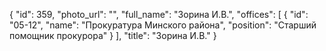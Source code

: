 {
    "id": 359,
    "photo_url": "",
    "full_name": "Зорина И.В.",
    "offices": [
        {
            "id": "05-12",
            "name": "Прокуратура Минского района",
            "position": "Старший помощник прокурора"
        }
    ],
    "title": "Зорина И.В."
}
